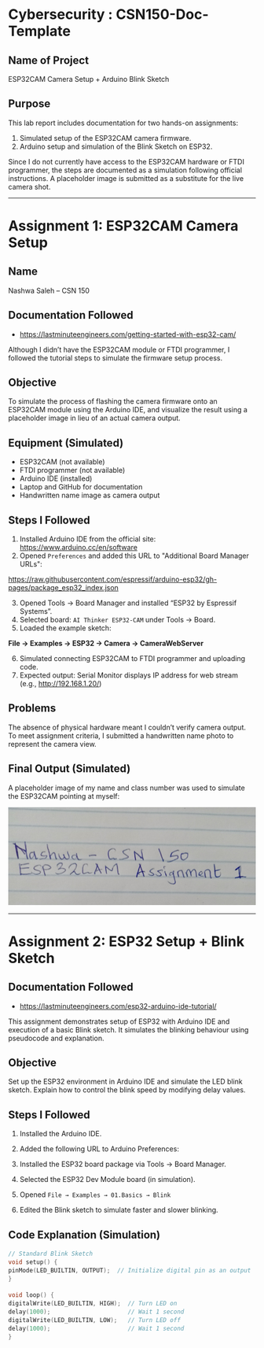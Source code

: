 # Cybersecurity : CSN150-Doc-Template

## Name of Project
ESP32CAM Camera Setup + Arduino Blink Sketch

## Purpose
This lab report includes documentation for two hands-on assignments:
1. Simulated setup of the ESP32CAM camera firmware.
2. Arduino setup and simulation of the Blink Sketch on ESP32.

Since I do not currently have access to the ESP32CAM hardware or FTDI programmer, the steps are documented as a simulation following official instructions. A placeholder image is submitted as a substitute for the live camera shot.

---

# Assignment 1: ESP32CAM Camera Setup

## Name
Nashwa Saleh – CSN 150

## Documentation Followed
- https://lastminuteengineers.com/getting-started-with-esp32-cam/

Although I didn’t have the ESP32CAM module or FTDI programmer, I followed the tutorial steps to simulate the firmware setup process.

## Objective
To simulate the process of flashing the camera firmware onto an ESP32CAM module using the Arduino IDE, and visualize the result using a placeholder image in lieu of an actual camera output.

## Equipment (Simulated)
- ESP32CAM (not available)
- FTDI programmer (not available)
- Arduino IDE (installed)
- Laptop and GitHub for documentation
- Handwritten name image as camera output

## Steps I Followed
1. Installed Arduino IDE from the official site: https://www.arduino.cc/en/software
2. Opened `Preferences` and added this URL to "Additional Board Manager URLs":

https://raw.githubusercontent.com/espressif/arduino-esp32/gh-pages/package_esp32_index.json

3. Opened Tools → Board Manager and installed “ESP32 by Espressif Systems”.
4. Selected board: `AI Thinker ESP32-CAM` under Tools → Board.
5. Loaded the example sketch:

**File → Examples → ESP32 → Camera → CameraWebServer**

6. Simulated connecting ESP32CAM to FTDI programmer and uploading code.
7. Expected output: Serial Monitor displays IP address for web stream (e.g., http://192.168.1.20/)

## Problems
The absence of physical hardware meant I couldn’t verify camera output. To meet assignment criteria, I submitted a handwritten name photo to represent the camera view.

## Final Output (Simulated)
A placeholder image of my name and class number was used to simulate the ESP32CAM pointing at myself:

![Camera Simulation](images/nashwa_placeholder.jpg)

---

# Assignment 2: ESP32 Setup + Blink Sketch

## Documentation Followed
- https://lastminuteengineers.com/esp32-arduino-ide-tutorial/

This assignment demonstrates setup of ESP32 with Arduino IDE and execution of a basic Blink sketch. It simulates the blinking behaviour using pseudocode and explanation.

## Objective
Set up the ESP32 environment in Arduino IDE and simulate the LED blink sketch. Explain how to control the blink speed by modifying delay values.

## Steps I Followed
1. Installed the Arduino IDE.
2. Added the following URL to Arduino Preferences:

3. Installed the ESP32 board package via Tools → Board Manager.
4. Selected the ESP32 Dev Module board (in simulation).
5. Opened `File → Examples → 01.Basics → Blink`
6. Edited the Blink sketch to simulate faster and slower blinking.

## Code Explanation (Simulation)

```cpp
// Standard Blink Sketch
void setup() {
pinMode(LED_BUILTIN, OUTPUT);  // Initialize digital pin as an output
}

void loop() {
digitalWrite(LED_BUILTIN, HIGH);  // Turn LED on
delay(1000);                      // Wait 1 second
digitalWrite(LED_BUILTIN, LOW);   // Turn LED off
delay(1000);                      // Wait 1 second
}
